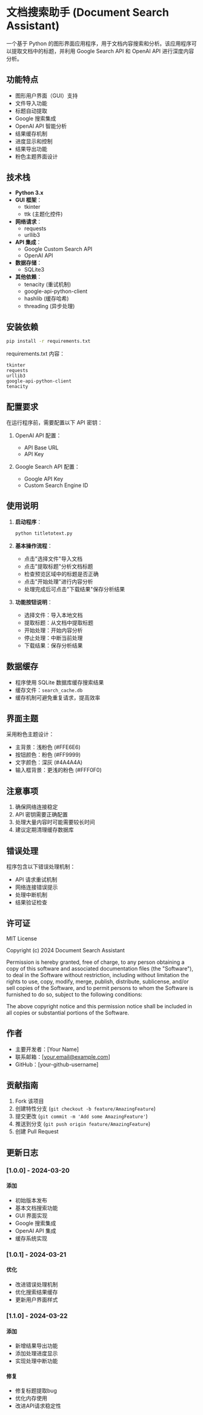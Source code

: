 # 文档搜索助手 (Document Search Assistant)

一个基于 Python 的图形界面应用程序，用于文档内容搜索和分析。该应用程序可以提取文档中的标题，并利用 Google Search API 和 OpenAI API 进行深度内容分析。

## 功能特点

- 图形用户界面（GUI）支持
- 文件导入功能
- 标题自动提取
- Google 搜索集成
- OpenAI API 智能分析
- 结果缓存机制
- 进度显示和控制
- 结果导出功能
- 粉色主题界面设计

## 技术栈

- **Python 3.x**
- **GUI 框架**：
  - tkinter
  - ttk (主题化控件)
- **网络请求**：
  - requests
  - urllib3
- **API 集成**：
  - Google Custom Search API
  - OpenAI API
- **数据存储**：
  - SQLite3
- **其他依赖**：
  - tenacity (重试机制)
  - google-api-python-client
  - hashlib (缓存哈希)
  - threading (异步处理)

## 安装依赖

```bash
pip install -r requirements.txt
```

requirements.txt 内容：
```
tkinter
requests
urllib3
google-api-python-client
tenacity
```

## 配置要求

在运行程序前，需要配置以下 API 密钥：

1. OpenAI API 配置：
   - API Base URL
   - API Key

2. Google Search API 配置：
   - Google API Key
   - Custom Search Engine ID

## 使用说明

1. **启动程序**：
   ```bash
   python titletotext.py
   ```

2. **基本操作流程**：
   - 点击"选择文件"导入文档
   - 点击"提取标题"分析文档标题
   - 检查预览区域中的标题是否正确
   - 点击"开始处理"进行内容分析
   - 处理完成后可点击"下载结果"保存分析结果

3. **功能按钮说明**：
   - 选择文件：导入本地文档
   - 提取标题：从文档中提取标题
   - 开始处理：开始内容分析
   - 停止处理：中断当前处理
   - 下载结果：保存分析结果

## 数据缓存

- 程序使用 SQLite 数据库缓存搜索结果
- 缓存文件：`search_cache.db`
- 缓存机制可避免重复请求，提高效率

## 界面主题

采用粉色主题设计：
- 主背景：浅粉色 (#FFE6E6)
- 按钮颜色：粉色 (#FF9999)
- 文字颜色：深灰 (#4A4A4A)
- 输入框背景：更浅的粉色 (#FFF0F0)

## 注意事项

1. 确保网络连接稳定
2. API 密钥需要正确配置
3. 处理大量内容时可能需要较长时间
4. 建议定期清理缓存数据库

## 错误处理

程序包含以下错误处理机制：
- API 请求重试机制
- 网络连接错误提示
- 处理中断机制
- 结果验证检查

## 许可证

MIT License

Copyright (c) 2024 Document Search Assistant

Permission is hereby granted, free of charge, to any person obtaining a copy
of this software and associated documentation files (the "Software"), to deal
in the Software without restriction, including without limitation the rights
to use, copy, modify, merge, publish, distribute, sublicense, and/or sell
copies of the Software, and to permit persons to whom the Software is
furnished to do so, subject to the following conditions:

The above copyright notice and this permission notice shall be included in all
copies or substantial portions of the Software.

## 作者

- 主要开发者：[Your Name]
- 联系邮箱：[your.email@example.com]
- GitHub：[your-github-username]

## 贡献指南

1. Fork 该项目
2. 创建特性分支 (`git checkout -b feature/AmazingFeature`)
3. 提交更改 (`git commit -m 'Add some AmazingFeature'`)
4. 推送到分支 (`git push origin feature/AmazingFeature`)
5. 创建 Pull Request

## 更新日志

### [1.0.0] - 2024-03-20
#### 添加
- 初始版本发布
- 基本文档搜索功能
- GUI 界面实现
- Google 搜索集成
- OpenAI API 集成
- 缓存系统实现

### [1.0.1] - 2024-03-21
#### 优化
- 改进错误处理机制
- 优化搜索结果缓存
- 更新用户界面样式

### [1.1.0] - 2024-03-22
#### 添加
- 新增结果导出功能
- 添加处理进度显示
- 实现处理中断功能

#### 修复
- 修复标题提取bug
- 优化内存使用
- 改进API请求稳定性